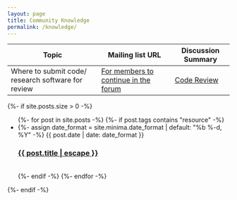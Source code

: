 ```yaml
---
layout: page
title: Community Knowledge
permalink: /knowledge/
---
```


| Topic  | Mailing list URL | Discussion Summary |
| --------  | ------------------- | --------------------- |
| Where to submit code/ research software for review| [For members to continue in the forum](https://groups.google.com/g/rse-nz-au/c/lvzka29_5I4/m/3kedCoDTAQAJ) |  <a class="rse" href="/codereview">Code Review</a>  |

<div class="home">

  {%- if site.posts.size > 0 -%}
    <ul class="post-list">
      {%- for post in site.posts -%}
      {%- if post.tags contains "resource" -%}
      <li>
        {%- assign date_format = site.minima.date_format | default: "%b %-d, %Y" -%}
        <span class="post-meta">{{ post.date | date: date_format }}</span>
        <h3>
          <a class="post-link" href="{{ post.url | relative_url }}">
            {{ post.title | escape }}
          </a>
        </h3>   
      </li>
      {%- endif -%}
      {%- endfor -%}
    </ul>
  {%- endif -%}
</div>
